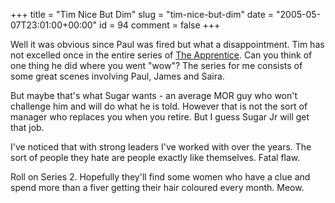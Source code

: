+++
title = "Tim Nice But Dim"
slug = "tim-nice-but-dim"
date = "2005-05-07T23:01:00+00:00"
id = 94
comment = false
+++

Well it was obvious since Paul was fired but what a disappointment. Tim has not excelled once in the entire series of [The Apprentice](http://www.bbc.co.uk/apprentice/). Can you think of one thing he did where you went "wow"? The series for me consists of some great scenes involving Paul, James and Saira.

But maybe that's what Sugar wants - an average MOR guy who won't challenge him and will do what he is told. However that is not the sort of manager who replaces you when you retire. But I guess Sugar Jr will get that job.

I've noticed that with strong leaders I've worked with over the years. The sort of people they hate are people exactly like themselves. Fatal flaw.

Roll on Series 2\. Hopefully they'll find some women who have a clue and spend more than a fiver getting their hair coloured every month. Meow.

